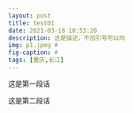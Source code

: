 ```yaml
---
layout: post
title: test01
date: 2021-03-18 10:53:20
description: 这是描述，不加引号可以吗
img: p1.jpeg #
fig-caption: #
tags: [重庆,长江]
---
```

这是第一段话

这是第二段话
